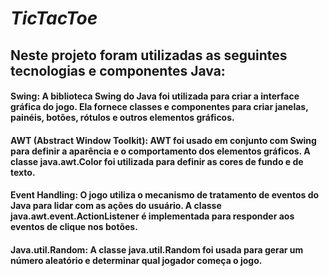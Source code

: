 # *TicTacToe*

## Neste projeto foram utilizadas as seguintes tecnologias e componentes Java:

#### Swing: A biblioteca Swing do Java foi utilizada para criar a interface gráfica do jogo. Ela fornece classes e componentes para criar janelas, painéis, botões, rótulos e outros elementos gráficos.

#### AWT (Abstract Window Toolkit): AWT foi usado em conjunto com Swing para definir a aparência e o comportamento dos elementos gráficos. A classe java.awt.Color foi utilizada para definir as cores de fundo e de texto.

#### Event Handling: O jogo utiliza o mecanismo de tratamento de eventos do Java para lidar com as ações do usuário. A classe java.awt.event.ActionListener é implementada para responder aos eventos de clique nos botões.

#### Java.util.Random: A classe java.util.Random foi usada para gerar um número aleatório e determinar qual jogador começa o jogo.

